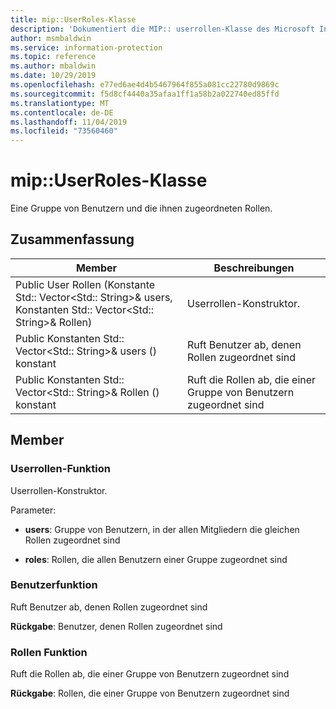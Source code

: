 ```yaml
---
title: mip::UserRoles-Klasse
description: 'Dokumentiert die MIP:: userrollen-Klasse des Microsoft Information Protection (MIP) SDK.'
author: msmbaldwin
ms.service: information-protection
ms.topic: reference
ms.author: mbaldwin
ms.date: 10/29/2019
ms.openlocfilehash: e77ed6ae4d4b5467964f855a081cc22780d9869c
ms.sourcegitcommit: f5d8cf4440a35afaa1ff1a58b2a022740ed85ffd
ms.translationtype: MT
ms.contentlocale: de-DE
ms.lasthandoff: 11/04/2019
ms.locfileid: "73560460"
---
```

# <a name="class-mipuserroles"></a>mip::UserRoles-Klasse 
Eine Gruppe von Benutzern und die ihnen zugeordneten Rollen.
  
## <a name="summary"></a>Zusammenfassung
 Member                        | Beschreibungen                                
--------------------------------|---------------------------------------------
Public User Rollen (Konstante Std:: Vector\<Std:: String\>& users, Konstanten Std:: Vector\<Std:: String\>& Rollen)  |  Userrollen-Konstruktor.
Public Konstanten Std:: Vector\<Std:: String\>& users () konstant  |  Ruft Benutzer ab, denen Rollen zugeordnet sind
Public Konstanten Std:: Vector\<Std:: String\>& Rollen () konstant  |  Ruft die Rollen ab, die einer Gruppe von Benutzern zugeordnet sind
  
## <a name="members"></a>Member
  
### <a name="userroles-function"></a>Userrollen-Funktion
Userrollen-Konstruktor.

Parameter:  
* **users**: Gruppe von Benutzern, in der allen Mitgliedern die gleichen Rollen zugeordnet sind 


* **roles**: Rollen, die allen Benutzern einer Gruppe zugeordnet sind


  
### <a name="users-function"></a>Benutzerfunktion
Ruft Benutzer ab, denen Rollen zugeordnet sind

  
**Rückgabe**: Benutzer, denen Rollen zugeordnet sind
  
### <a name="roles-function"></a>Rollen Funktion
Ruft die Rollen ab, die einer Gruppe von Benutzern zugeordnet sind

  
**Rückgabe**: Rollen, die einer Gruppe von Benutzern zugeordnet sind